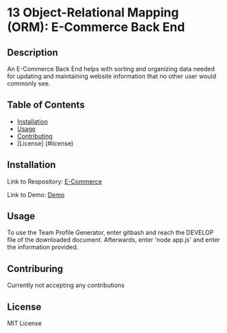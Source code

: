 # 13 Object-Relational Mapping (ORM): E-Commerce Back End

## Description

An E-Commerce Back End helps with sorting and organizing data needed for updating and maintaining website information that no other user would commonly see.

## Table of Contents

- [Installation](#installation)
- [Usage](#usage)
- [Contributing](#contriburing)
- [License] (#license)

## Installation

Link to Respository: <a href="https://github.com/FrancisLao9/E-Commerce-Back-End">E-Commerce</a>

Link to Demo: <a href="https://drive.google.com/file/d/1WZlXlAf2DsC29BpqhkPlmiqH2KRTdrii/view">Demo</a>
## Usage

To use the Team Profile Generator, enter gitbash and reach the DEVELOP file of the downloaded document. Afterwards, enter 'node app.js' and enter the information provided.

## Contriburing

Currently not accepting any contributions

## License

MIT License


